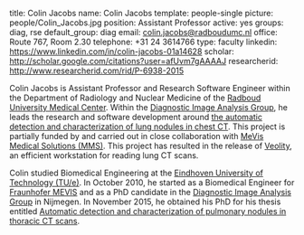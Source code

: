 title: Colin Jacobs
name: Colin Jacobs
template: people-single
picture: people/Colin_Jacobs.jpg
position: Assistant Professor
active: yes
groups: diag, rse
default_group: diag
email: colin.jacobs@radboudumc.nl
office: Route 767, Room 2.30
telephone: +31 24 3614766
type: faculty
linkedin: https://www.linkedin.com/in/colin-jacobs-01a14628
scholar: http://scholar.google.com/citations?user=afUvm7gAAAAJ
researcherid: http://www.researcherid.com/rid/P-6938-2015

Colin Jacobs is Assistant Professor and Research Software Engineer within the Department of Radiology and Nuclear Medicine of the <a href="https://www.radboudumc.nl/">Radboud University Medical Center</a>. Within the <a href="http://diagnijmegen.nl">Diagnostic Image Analysis Group</a>, he leads the research and software development around <a href="http://diagnijmegen.nl/index.php/Nodule_detection_in_chest_CT" title="Nodule detection in chest CT">the automatic detection and characterization of lung nodules in chest CT</a>. This project is partially funded by and carried out in close collaboration with <a href="http://www.mevis.de">MeVis Medical Solutions (MMS)</a>. This project has resulted in the release of <a href="http://www.veolity.com">Veolity</a>, an efficient workstation for reading lung CT scans.</p><p> Colin studied Biomedical Engineering at the <a href="http://www.tue.nl">Eindhoven University of Technology (TU/e)</a>. In October 2010, he started as a Biomedical Engineer for <a href="http://www.mevis.fraunhofer.de/">Fraunhofer MEVIS</a> and as a PhD candidate in the <a href="http://diagnijmegen.nl">Diagnostic Image Analysis Group</a> in Nijmegen. In November 2015, he obtained his PhD for his thesis entitled <a href="http://www.diagnijmegen.nl/index.php/Publication?bibkey=Jaco15b">Automatic detection and characterization of pulmonary nodules in thoracic CT scans</a>.
